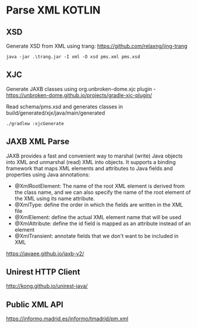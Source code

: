 # Parse XML KOTLIN

## XSD

Generate XSD from XML using trang: https://github.com/relaxng/jing-trang

    java -jar .\trang.jar -I xml -O xsd pms.xml pms.xsd


## XJC 

Generate JAXB classes using org.unbroken-dome.xjc plugin - https://unbroken-dome.github.io/projects/gradle-xjc-plugin/

Read schema/pms.xsd and generates classes in build/generated/xjx/java/main/generated

    ./gradlew :xjcGenerate


## JAXB XML Parse

JAXB provides a fast and convenient way to marshal (write) Java objects into XML and unmarshal (read) XML into objects. It supports a binding framework that maps XML elements and attributes to Java fields and properties using Java annotations:

* @XmlRootElement: The name of the root XML element is derived from the class name, and we can also specify the name of the root element of the XML using its name attribute.
* @XmlType: define the order in which the fields are written in the XML file
* @XmlElement: define the actual XML element name that will be used
* @XmlAttribute: define the id field is mapped as an attribute instead of an element
* @XmlTransient: annotate fields that we don't want to be included in XML

https://javaee.github.io/jaxb-v2/

## Unirest HTTP Client

http://kong.github.io/unirest-java/

## Public XML API

https://informo.madrid.es/informo/tmadrid/pm.xml

